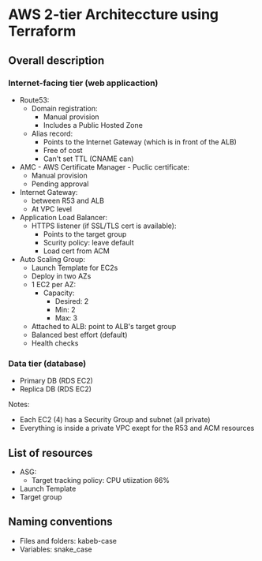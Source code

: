 # AWS 2-tier Architeccture using Terraform

## Overall description

### Internet-facing tier (web applicaction)

- Route53:
  - Domain registration:
    - Manual provision
    - Includes a Public Hosted Zone
  - Alias record:
    - Points to the Internet Gateway (which is in front of the ALB)
    - Free of cost
    - Can't set TTL (CNAME can)
- AMC - AWS Certificate Manager - Puclic certificate:
  - Manual provision
  - Pending approval
- Internet Gateway:
  - between R53 and ALB
  - At VPC level
- Application Load Balancer:
  - HTTPS listener (if SSL/TLS cert is available):
    - Points to the target group
    - Scurity policy: leave default
    - Load cert from ACM
- Auto Scaling Group:
  - Launch Template for EC2s
  - Deploy in two AZs
  - 1 EC2 per AZ:
    - Capacity:
      - Desired: 2
      - Min: 2
      - Max: 3
  - Attached to ALB: point to ALB's target group
  - Balanced best effort (default)
  - Health checks

### Data tier (database)

- Primary DB (RDS EC2)
- Replica DB (RDS EC2)

Notes:

- Each EC2 (4) has a Security Group and subnet (all private)
- Everything is inside a private VPC exept for the R53 and ACM resources

## List of resources

- ASG:
  - Target tracking policy: CPU utiization 66%
- Launch Template
- Target group

## Naming conventions

- Files and folders: kabeb-case
- Variables: snake_case
